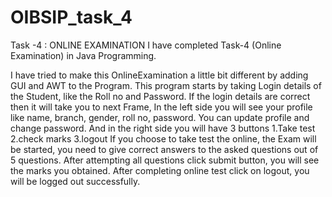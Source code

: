 # OIBSIP_task_4
Task -4 : ONLINE EXAMINATION
I have completed Task-4 (Online Examination) in Java Programming.

I have tried to make this OnlineExamination a little bit different by adding GUI and AWT to the Program.
This program starts by taking Login details of the Student, like the Roll no and Password.
If the login details are correct then it will take you to next Frame, In the left side you will see your profile
like name, branch, gender, roll no, password. You can update profile and change password.
And in the right side you will have 3 buttons
1.Take test
2.check marks
3.logout
If you choose to take test the online, the Exam will be started, you need to give correct answers to the asked questions
out of 5 questions.
After attempting all questions click submit button, you will see the marks you obtained.
After completing online test click on logout, you will be logged out successfully.

